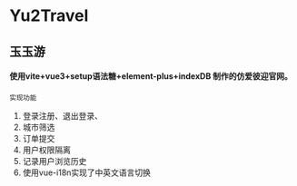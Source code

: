 # Yu2Travel
## 玉玉游
#### 使用vite+vue3+setup语法糖+element-plus+indexDB 制作的仿爱彼迎官网。

 `实现功能` 

1. 登录注册、退出登录、
2. 城市筛选
3. 订单提交
4. 用户权限隔离
5. 记录用户浏览历史
6. 使用vue-i18n实现了中英文语言切换
